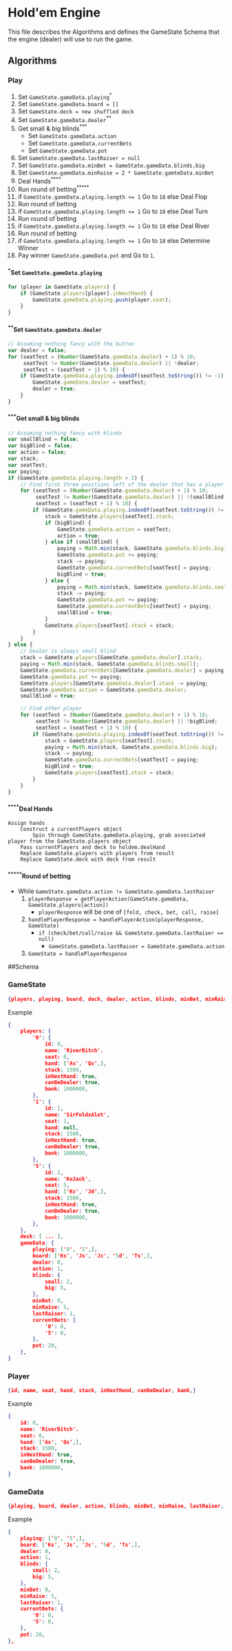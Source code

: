 # Hold'em Engine 

This file describes the Algorithms and defines the GameState Schema that the engine (dealer) will use to run the game.

## Algorithms

### Play
1. Set `GameState.gameData.playing`<sup>\*</sup>
2. Set `GameState.gameData.board = []`
3. Set `GameState.deck = new shuffled deck`
4. Set `GameState.gameData.dealer`<sup>\*\*</sup>
5. Get small & big blinds<sup>\*\*\*</sup>
    + Set `GameState.gameData.action`
    + Set `GameState.gameData.currentBets`
    + Set `GameState.gameData.pot`
6. Set `GameState.gameData.lastRaiser = null`
7. Set `GameState.gameData.minBet = GameState.gameData.blinds.big`
8. Set `GameState.gameData.minRaise = 2 * GameState.gamteData.minBet`
9. Deal Hands<sup>\*\*\*\*</sup>
10. Run round of betting<sup>\*\*\*\*\*</sup>
11. if `GameState.gameData.playing.length <= 1` Go to `18` else Deal Flop
12. Run round of betting
13. if `GameState.gameData.playing.length <= 1` Go to `18` else Deal Turn
14. Run round of betting
15. if `GameState.gameData.playing.length <= 1` Go to `18` else Deal River
16. Run round of betting
17. if `GameState.gameData.playing.length <= 1` Go to `18` else Determine Winner
18. Pay winner `GameState.gameData.pot` and Go to `1`.

#### <sup>\*</sup>Set `GameState.gameData.playing`
``` javascript
for (player in GameState.players) {
    if (GameState.players[player].inNextHand) {
        GameState.gameData.playing.push(player.seat);
    }
}
```
#### <sup>\*\*</sup>Set `GameState.gameData.dealer`
``` javascript
// Assuming nothing fancy with the button
var dealer = false;
for (seatTest = (Number(GameState.gameData.dealer) + 1) % 10;
     seatTest != Number(GameState.gameData.dealer) || !dealer;
     seatTest = (seatTest + 1) % 10) {
    if (GameState.gameData.playing.indexOf(seatTest.toString()) != -1) {
        GameState.gameData.dealer = seatTest;
        dealer = true;
    }    
}
```

#### <sup>\*\*\*</sup>Get small & big blinds
``` javascript
// Assuming nothing fancy with blinds
var smallBlind = false;
var bigBlind = false;
var action = false;
var stack;
var seatTest;
var paying;
if (GameState.gameData.playing.length > 2) {
    // Find first three positions left of the dealer that has a player playing
    for (seatTest = (Number(GameState.gameData.dealer) + 1) % 10;
         seatTest != Number(GameState.gameData.dealer) || !(smallBlind && bigBlind && action);
         seatTest = (seatTest + 1) % 10) {
        if (GameState.gameData.playing.indexOf(seatTest.toString()) != -1) {
            stack = GameState.players[seatTest].stack;
            if (bigBlind) {
                GameState.gameData.action = seatTest;
                action = true;
            } else if (smallBlind) {
                paying = Math.min(stack, GameState.gameData.blinds.big);
                GameState.gameData.pot += paying;
                stack -= paying;
                GameState.gameData.currentBets[seatTest] = paying;
                bigBlind = true;
            } else {
                paying = Math.min(stack, GameState.gameData.blinds.small);
                stack -= paying;
                GameState.gameData.pot += paying;
                GameState.gameData.currentBets[seatTest] = paying;
                smallBlind = true;
            }
            GameState.players[seatTest].stack = stack;
        }
    }
} else {
    // Dealer is always small blind
    stack = GameState.players[GameState.gameData.dealer].stack;
    paying = Math.min(stack, GameState.gameData.blinds.small);
    GameState.gameData.currentBets[GameState.gameData.dealer] = paying;
    GameState.gameData.pot += paying;
    GameState.players[GameState.gameData.dealer].stack -= paying;
    GameState.gameData.action = GameState.gameData.dealer;
    smallBlind = true;

    // Find other player
    for (seatTest = (Number(GameState.gameData.dealer) + 1) % 10;
         seatTest != Number(GameState.gameData.dealer) || !bigBlind;
         seatTest = (seatTest + 1) % 10) {
        if (GameState.gameData.playing.indexOf(seatTest.toString()) != -1) {
            stack = GameState.players[seatTest].stack;
            paying = Math.min(stack, GameState.gameData.blinds.big);
            stack -= paying;
            GameState.gameData.currentBets[seatTest] = paying;
            bigBlind = true;
            GameState.players[seatTest].stack = stack;
        }
    }
}
```

#### <sup>\*\*\*\*</sup>Deal Hands
```
Assign hands
    Construct a currentPlayers object
        Spin through GameState.gameData.playing, grab associated player from the GameState.players object
    Pass currentPlayers and deck to holdem.dealHand
    Replace GameState.players with players from result
    Replace GameState.deck with deck from result
```

#### <sup>\*\*\*\*\*</sup>Round of betting
* While `GameState.gameData.action != GameState.gameData.lastRaiser`
    1. `playerResponse = getPlayerAction(GameState.gameData, GameState.players[action])`
        + `playerResponse` will be one of `[fold, check, bet, call, raise]`
    2. `handlePlayerResponse = handlePlayerAction(playerResponse, GameState)`
        + `if (check/bet/call/raise && GameState.gameData.lastRaiser == null)`
            + `GameState.gameData.lastRaiser = GameState.gameData.action`
    3. `GameState = handlePlayerResponse`

##Schema

### GameState
``` json
{players, playing, board, deck, dealer, action, blinds, minBet, minRaise, lastRaiser, currentBets, pot,}
```

Example
``` json
{
    players: {
        '0': {
            id: 0,
            name: 'RiverBitch'.
            seat: 0,
            hand: ['As', 'Qs',],
            stack: 1500,
            inNextHand: true,
            canBeDealer: true,
            bank: 1000000,
        },
        '1': {
            id: 1,
            name: 'SirFoldsAlot',
            seat: 1,
            hand: null,
            stack: 1500,
            inNextHand: true,
            canBeDealer: true,
            bank: 1000000,
        },
        '5': {
            id: 2,
            name: 'KoJack',
            seat: 5,
            hand: ['Kc', 'Jd',],
            stack: 1500,
            inNextHand: true,
            canBeDealer: true,
            bank: 1000000,
        },
    },
    deck: [ ... ],
    gameData: {
        playing: ['0', '5',],
        board: ['Ks', 'Js', 'Jc', '5d', 'Ts',],
        dealer: 0,
        action: 1,
        blinds: {
            small: 2,
            big: 5,
        },
        minBet: 0,
        minRaise: 5,
        lastRaiser: 1,
        currentBets: {
            '0': 0,
            '5': 0,
        },
        pot: 20,
    },
}
```

### Player
``` json
{id, name, seat, hand, stack, inNextHand, canBeDealer, bank,}
```

Example
``` json
{
    id: 0,
    name: 'RiverBitch'.
    seat: 0,
    hand: ['As', 'Qs',],
    stack: 1500,
    inNextHand: true,
    canBeDealer: true,
    bank: 1000000,
}
```

### GameData
``` json
{playing, board, dealer, action, blinds, minBet, minRaise, lastRaiser, currentBets, pot,}
```

Example
``` json
{
    playing: ['0', '5',],
    board: ['Ks', 'Js', 'Jc', '5d', 'Ts',],
    dealer: 0,
    action: 1,
    blinds: {
        small: 2,
        big: 5,
    },
    minBet: 0,
    minRaise: 5,
    lastRaiser: 1,
    currentBets: {
        '0': 0,
        '5': 0,
    },
    pot: 20,
},
```
